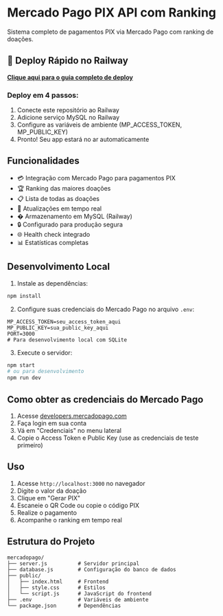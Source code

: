 # Mercado Pago PIX API com Ranking

Sistema completo de pagamentos PIX via Mercado Pago com ranking de doações.

## 🚀 Deploy Rápido no Railway

**[Clique aqui para o guia completo de deploy](RAILWAY_DEPLOY.md)**

### Deploy em 4 passos:
1. Conecte este repositório ao Railway
2. Adicione serviço MySQL no Railway  
3. Configure as variáveis de ambiente (MP_ACCESS_TOKEN, MP_PUBLIC_KEY)
4. Pronto! Seu app estará no ar automaticamente

## Funcionalidades

- 💳 Integração com Mercado Pago para pagamentos PIX
- 🏆 Ranking das maiores doações
- 📋 Lista de todas as doações
- 🔄 Atualizações em tempo real
- �️ Armazenamento em MySQL (Railway)
- 🔒 Configurado para produção segura
- 🌐 Health check integrado
- 📊 Estatísticas completas

## Desenvolvimento Local

1. Instale as dependências:
```bash
npm install
```

2. Configure suas credenciais do Mercado Pago no arquivo `.env`:
```
MP_ACCESS_TOKEN=seu_access_token_aqui
MP_PUBLIC_KEY=sua_public_key_aqui
PORT=3000
# Para desenvolvimento local com SQLite
```

3. Execute o servidor:
```bash
npm start
# ou para desenvolvimento
npm run dev
```

## Como obter as credenciais do Mercado Pago

1. Acesse [developers.mercadopago.com](https://developers.mercadopago.com)
2. Faça login em sua conta
3. Vá em "Credenciais" no menu lateral
4. Copie o Access Token e Public Key (use as credenciais de teste primeiro)

## Uso

1. Acesse `http://localhost:3000` no navegador
2. Digite o valor da doação
3. Clique em "Gerar PIX"
4. Escaneie o QR Code ou copie o código PIX
5. Realize o pagamento
6. Acompanhe o ranking em tempo real

## Estrutura do Projeto

```
mercadopago/
├── server.js          # Servidor principal
├── database.js        # Configuração do banco de dados
├── public/
│   ├── index.html     # Frontend
│   ├── style.css      # Estilos
│   └── script.js      # JavaScript do frontend
├── .env               # Variáveis de ambiente
└── package.json       # Dependências
```
